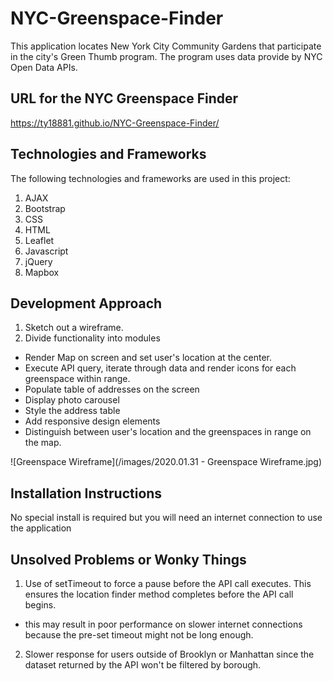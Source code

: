 # NYC-Greenspace-Finder

This application locates New York City Community Gardens that participate in the city's Green Thumb program.
The program uses data provide by NYC Open Data APIs.

## URL for the NYC Greenspace Finder
https://ty18881.github.io/NYC-Greenspace-Finder/

## Technologies and Frameworks
The following technologies and frameworks are used in this project:
1.  AJAX
2.  Bootstrap
3.  CSS
4.  HTML
5.  Leaflet
6.  Javascript
7.  jQuery
8.  Mapbox

## Development Approach
1. Sketch out a wireframe.
2. Divide functionality into modules
- Render Map on screen and set user's location at the center.
- Execute API query, iterate through data and render icons for each greenspace within range.
- Populate table of addresses on the screen
- Display photo carousel
- Style the address table
- Add responsive design elements
- Distinguish between user's location and the greenspaces in range on the map.

![Greenspace Wireframe](/images/2020.01.31 - Greenspace Wireframe.jpg)

## Installation Instructions
No special install is required but you will need an internet connection to use the application

## Unsolved Problems or Wonky Things
1.  Use of setTimeout to force a pause before the API call executes.  This ensures the location finder method completes before the API call begins.
- this may result in poor performance on slower internet connections because the pre-set timeout might not be long enough.
2.  Slower response for users outside of Brooklyn or Manhattan since the dataset returned by the API won't be filtered by borough.
